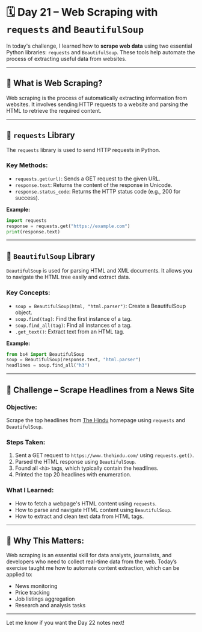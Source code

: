 # 🗓️ Day 21 – Web Scraping with `requests` and `BeautifulSoup`

In today's challenge, I learned how to **scrape web data** using two essential Python libraries: `requests` and `BeautifulSoup`. These tools help automate the process of extracting useful data from websites.

---

## 🔹 What is Web Scraping?

Web scraping is the process of automatically extracting information from websites. It involves sending HTTP requests to a website and parsing the HTML to retrieve the required content.

---

## 🔹 `requests` Library

The `requests` library is used to send HTTP requests in Python.

### Key Methods:

* `requests.get(url)`: Sends a GET request to the given URL.
* `response.text`: Returns the content of the response in Unicode.
* `response.status_code`: Returns the HTTP status code (e.g., 200 for success).

**Example:**

```python
import requests
response = requests.get("https://example.com")
print(response.text)
```

---

## 🔹 `BeautifulSoup` Library

`BeautifulSoup` is used for parsing HTML and XML documents. It allows you to navigate the HTML tree easily and extract data.

### Key Concepts:

* `soup = BeautifulSoup(html, "html.parser")`: Create a BeautifulSoup object.
* `soup.find(tag)`: Find the first instance of a tag.
* `soup.find_all(tag)`: Find all instances of a tag.
* `.get_text()`: Extract text from an HTML tag.

**Example:**

```python
from bs4 import BeautifulSoup
soup = BeautifulSoup(response.text, "html.parser")
headlines = soup.find_all("h3")
```

---

## 🎯 Challenge – Scrape Headlines from a News Site

### Objective:

Scrape the top headlines from [The Hindu](https://www.thehindu.com/) homepage using `requests` and `BeautifulSoup`.

### Steps Taken:

1. Sent a GET request to `https://www.thehindu.com/` using `requests.get()`.
2. Parsed the HTML response using `BeautifulSoup`.
3. Found all `<h3>` tags, which typically contain the headlines.
4. Printed the top 20 headlines with enumeration.

### What I Learned:

* How to fetch a webpage's HTML content using `requests`.
* How to parse and navigate HTML content using `BeautifulSoup`.
* How to extract and clean text data from HTML tags.

---

## 🤔 Why This Matters:

Web scraping is an essential skill for data analysts, journalists, and developers who need to collect real-time data from the web. Today’s exercise taught me how to automate content extraction, which can be applied to:

* News monitoring
* Price tracking
* Job listings aggregation
* Research and analysis tasks

---

Let me know if you want the Day 22 notes next!
